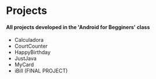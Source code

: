 <h1>Projects</h1>
<h4>All projects developed in the 'Android for Begginers' class</h4>
<ul>
<li>Calculadora</li>
<li>CourtCounter</li>
<li>HappyBirthday</li>
<li>JustJava</li>
<li>MyCard</li>
<li>iBill (FINAL PROJECT) </li>
</ul>
